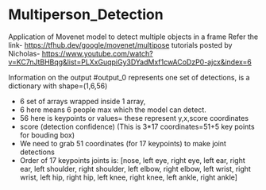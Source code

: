 # Multiperson_Detection
Application of Movenet model to detect multiple objects in a frame
Refer the link- https://tfhub.dev/google/movenet/multipose
tutorials posted by Nicholas- https://www.youtube.com/watch?v=KC7nJtBHBqg&list=PLXxGuqpiGy3DYadMxf1cwACoDzP0-ajcx&index=6


Information on the output
#output_0 represents one set of detections, is a dictionary with shape=(1,6,56)
- 6 set of arrays wrapped inside 1 array, 
- 6 here means 6 people max which the model can detect.
- 56 here is keypoints or values= these represent y,x,score coordinates
- score (detection confidence) 
(This is 3*17 coordinates=51+5 key points for bouding box)
- We need to grab 51 coordinates (for 17 keypoints) to make joint detections
- Order of 17 keypoints joints is:
[nose, left eye, right eye, left ear, right ear, left shoulder, 
right shoulder, left elbow, right elbow, left wrist, right wrist,
left hip, right hip, left knee, right knee, left ankle, right ankle]
